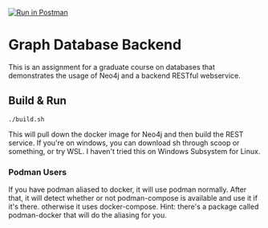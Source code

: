[![Run in Postman](https://run.pstmn.io/button.svg)](https://app.getpostman.com/run-collection/7d52441574c68576514d)
# Graph Database Backend
This is an assignment for a graduate course on databases that demonstrates the usage of Neo4j and a
backend RESTful webservice.
## Build & Run
```shell script
./build.sh
```
This will pull down the docker image for Neo4j and then build the REST service. If you're on windows,
you can download sh through scoop or something, or try WSL. I haven't tried this on Windows Subsystem for Linux.
### Podman Users
If you have podman aliased to docker,
it will use podman normally. After that, it will detect whether or not podman-compose is available
and use it if it's there. otherwise it uses docker-compose. Hint: there's a package called
podman-docker that will do the aliasing for you.

